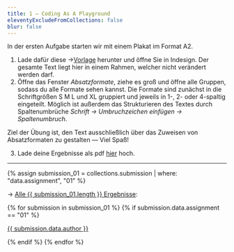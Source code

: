 ```yaml
---
title: 1 — Coding As A Playground
eleventyExcludeFromCollections: false
blur: false
---
```




In der ersten Aufgabe starten wir mit einem Plakat im Format A2. 
1. Lade dafür diese →[Vorlage](https://the-possible-platform.github.io/assets/vorlagen/241024_caap_text_a2%20Folder.zip) herunter und öffne Sie in Indesign. Der gesamte Text liegt hier in einem Rahmen, welcher nicht verändert werden darf. 
2. Öffne das Fenster _Absatzformate_, ziehe es groß und öffne alle Gruppen, sodass du alle Formate sehen kannst. Die Formate sind zunächst in die Schriftgrößen S M L und XL gruppiert und jeweils in 1-, 2- oder 4-spaltig eingeteilt. Möglich ist außerdem das Strukturieren des Textes durch Spaltenumbrüche _Schrift → Umbruchzeichen einfügen → Spaltenumbruch_.

Ziel der Übung ist, den Text ausschließlich über das Zuweisen von Absatzformaten zu gestalten — Viel Spaß!

3. Lade deine Ergebnisse als pdf [hier](https://drive.google.com/open?id=11zGp1AxggcMfUyyypoFPNFBfRmWKI48X&usp=drive_fs) hoch.

---

{% assign submission_01 = collections.submission | where: "data.assignment", "01" %}

→ [Alle {{ submission_01.length }} Ergebnisse](../submissions/submissions-01):

{% for submission in submission_01 %}
	{% if submission.data.assignment == "01" %}
		<div class="post"> 
			<a href='{{submission.url}}'>{{ submission.data.author }} </a>
			

</div>
	{% endif %}
{% endfor %}
